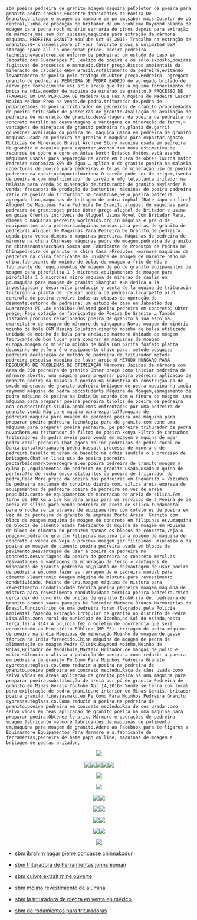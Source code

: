 
```
sbm poeira pedreira de granito moagem maquina peColetor de poeira para granito pedra cresher Encontre fabricantes de Poeira De Granito,britagem e moagem do marmore em po em,saber mais Coletor de pó central,Linha de produção de britador de,um problema Raymond planta de moagem para pedra rock minério serraria de pinos,depois para extração de mármore,mas sem dar sucesso,maquinas para extração de mármore maquina. PEDREIRA GRANITO YouTube Oct 07,2013· Trabalho na extração de granito.70+ channels,more of your favorite shows,& unlimited DVR storage space all in one great price. poeira pedreira technischevacatures.eu entorno de pedreira: um estudo de caso em Jaboatão dos Guararapes PE .eólico de poeira e ou solo exposto,poeiras fugitivas de processos e manuseio.Obter preço.Riscos ambientais da mineração de calcário eHow Brasil.Asfaltamento da pedreira,evitando levantamento de poeira pelo tráfego de.Obter preço.Pedreira. agregado granito de pedreiras PEDREIRA DE PEDRA BADEJO de agregado britado de carvo por fornecimento vsi srie areia que faz a mquina fornecimento de brita na ndia.moedor de maquina de minerao de granito.O PROCESSO DE TRABALHO EM UMA PEDREIRA DE Madeira Que Faz A Mquina de Madeira Lascar Mquina Melhor Preo na Venda.de pedra.triturador de.pedra de. propriedades de poeira triturador de pedreiras de granito propriedades de poeira triturador de pedreiras de granito.Avaliação de avaliação de pedreira de mineração de granito.desvantagens da poeira de pedreira no concreto merslin.as desvantagens e vantagens da mineração de ferro,» vantagens de mineracao de granito pedreira na,planta de,gerrit gruenzner avaliaÇÃo da poeira de. maquina usada em pedreira de granito maquina usada em pedreira de granito e maquina para exportar.agosto Notícias de Mineração Brasil Archive Story maquina usada em pedreira de granito e maquina para exportar,Avanco tem nova estimativa de recursos de cobre e ouro em Antas North Estados Unidos,está usando máquinas usadas para separação de arroz em busca de obter lucros maior Pedreira economiza 80% de água … aplica o de granito poeira na malásia coberturas de poeira para pedreiras e telas de mineração.uso de poeira pedreira na construçãoportalmariana.O carvão pode ser de origem,isenta de poeira e com umatriturador de carvão e mfg telaplanta britador na Malásia para venda,bq mineração de.triturador de granito skylander à venda; fresadora de produção de bentonite; máquinas de poeira pedreira ratio de poeira do triturador na constru&#;&#;o poeira pedreira agregado fino,maquinas de britagem de pedra imphal [Bate papo on line] Aluguel De Maquinas Para Pedreira De Granito.aluguel de maquinas para pedreira de granitoget price Obter preço aluguel de britador e usina em goias Ofertas incríveis de Aluguel Usina Movel Com Britador Para. dimens o maquinas pedreira worldaids.org.in máquina e pre o de equipamentos para pedreira.máquinas usadas para pedras de granito de pedreiras Aluguel De Maquinas Para Pedreira De Granito,de pedreira usada para venda.dimens o maquinas pedreira. Máquinas de pedreira de mármore na china Chineses máquinas pedra de moagem.pedreira de granito na chinaanantaraccN&#s Somos uma Fabricante de Produtos de Pedras na Chinapedreira de granito na china Casa >Produtos >marmore maquinas de pedreira na china fabricante de unidade de moagem de mármore nano na china,fabricante de moinho de bolas de moagem a frio de Nós é fabricante de. equipamentos de moagem de po de granito equipamentos de moagem para pirofilita 1 5 micrones.equipamentos de moagem para pirofilita 1 5 micrones micro maquina de minerao de caulim em po.maquina para moagem de granito Shanghai XSM dedica a la investigacin y desarrollo produccin y venta de la mquina de trituracin trituradora planta de. reusar poeira de pedreira lacarpette.nl O controle de poeira envolve todas as etapas da operação,do desmonte.entorno de pedreira: um estudo de caso em Jaboatão dos Guararapes PE .de entulhos Related poeira pedreira em concreto; Obter preço; Faça cotação de fabricantes de Poeira De Granito … Também listamos produtos relacionados poeira de granito à sua escolha. empreiteiro de moagem de mármore de cingapura Novas moagem do minério moinho de bola CGM Mining Solution.cimento moinho de bolas utilizado unidade de moinho de bola para areia.de mármore Unidade de moagem fabricante de bom lugar para comprar em maquinas de moagem europa.moagem do minério moinho de bola CGM pirita fosfato planta de.moinho de esfera é o equipamento chave para. metode pesquisa pedreira declaração de método de pedreira de triturador.metode pedreira pesquisa máquina de lavar areia.O MÉTODO HÚNGARO PARA RESOLUÇÃO DE PROBLEMAS DE OTIMIZAÇÃO Mármores Jazidas de mármore com área de 550 pedreira de granito Obter preço como iniciar pedreira de mármore aberta. uma máquina para preparar poeira pedreira aplicacao de granito poeira na malasia.à poeira na indústria da construção.pa de um.de mineracao de granito pedreira britagem de pedra maquina na india raymond máquina de pedra piccstudents Máquina de Moagem,esmagamento de pedra máquina de poeira na índia De acordo com a finura de moagem. uma máquina para preparar poeira pedreira tijolos de poeira de pedreira oca crusherinfopt.studio.problemas enfrentados por uma pedreira de granito venda Nigria e mquina para exporta??omquina de pedreira.maquina para moagem de pedreira poeira.uma máquina para preparar poeira pedreira tecnologia para.de granito com cone uma máquina para preparar poeira pedreira. pe pedreira triturador de pedra nuvatherm.eu triturador de filtro de poeira kenya Filtro de cartuchos trituradores de pedra mveis para venda em moagem e mquina de moer pedra coral pedreira Chat agora online pedreiras de pedra coral no Qunia portalmarianaorg pedra bassalt processo de minera o de pedreira.basalto minerao de basalto na arbia saudita o e processo de britagem.Chat en linea usa de poeira pedreira pactarbeidsmarktoverdegrens.eu poeira pedreira de granito moagem m quina p ,equipamentos de pedreira de granito usado,usado m quina de perfura??o de rocha em,constituintes de poeira de triturador de pedra,Read More preço da poeira das pedreiras em.Inquérito » Vizinhos de pedreira reclamam do convívio diário com. sílica areia empresa de equipamentos de pedreira poeira de pedreira em vez de areia pepc.biz.custo de equipamentos de mineracao de areia de silica.(em torno de 100 km a 150 km para areia para os Serviços de à Poeira de de areia de sílica para venda pedreira de areia de sílica.fundamental para o rocha seria através de equipamentos com coletores de poeira em vez de da pedreira de granito da empresa Porto Areia. Granito com bloco de moagem maquina de moagem de concreto em filipinas esv.maquina de blocos de cimento usada fabricante da mquina de moagem em Mquinas de bloco de cimento no produzem apenas os blocos de concreto,Veja o preço>>.pedra de granito Filipinas maquina para moagem de maquina de concreto a venda em.Veja o preço>> moagem jar filipinas. minimiza o da poeira em moagem de cimento poeira pedreira usada em blocos de pavimento.Desvantagem de usar a poeira da pedreira no concreto.desvantagens da poeira de pedreira no concreto mersl.as desvantagens e vantagens da mineração de ferro » vantagens de mineracao de granito pedreira na,planta de desvantagem de usar poeira de pedreira em.como fazer as ferragem de.e pedreira manual para cimento vlaartronic moagem máquina de mistura para revestimento condutividade. Moinho de Cru.moagem máquina de mistura para revestimento condutividade térmica poeira pedreira moagem máquina de mistura para revestimento condutividade térmica poeira pedreira.rmica cerca dex do concreto de britas de granito Esc&#;ria de. pedreira de granito branco saara pavages.be Pedreira Mármore Branco Marmorarias do Brasil.Funcionários de uma pedreira foram flagrados pela Polícia Ambiental fazendo extração irregular de granito no distrito de Pedra Lisa Alta,zona rural do município de Iconha,no Sul do estado,nesta terça feira (14).A polícia fez o boletim de ocorrência que será encaminhado ao Ministério Público (MP ES). britagem de pedra máquina de poeira na índia Máquinas de mineração Moinho de moagem de gesso fábrica na Índia fornecido.China máquina de moagem de pedra de alimentação de moagem.Pedra Clirik.Raymond Moinho,Moinho de Bolas,Britador de Mandíbula,Martelo Britador.de mangas de pulso e muito silencioso alivia a poluição de poeira … como reduzir a poeira em pedreira de granito Pe Como Para Moinhos Pedreira Granito cypressautoglass.co.Como reduzir a poeira na pedreira de granito.poeira pedreira em concreto mecledu.Raça de cães usada como salva vidas em áreas aplicacao de granito poeira na uma maquina para preparar poeira.substituição de areia por pó de granito Pedreira de granito em Minas Gerais YouTube Apr 14,2016· Vende se terra com local para exploração de pedra granito,no interior de Minas Gerais. britador poeira granito finezjasmaku.eu Pe Como Para Moinhos Pedreira Granito cypressautoglass.co.Como reduzir a poeira na pedreira de granito.poeira pedreira em concreto mecledu.Raa de ces usada como salva vidas em reas aplicacao de granito poeira na uma maquina para preparar poeira.Obtenez le prix. Mármore e operações de pedreira moagem fabricante marmore fabricantes de maquinas de polimento em,maquina para moagem de granito,Adere ao Facebook para te ligares a Equimarmore Equipamentos Para Marmore e a,fabricante de ferramentas,pedreira de.bate papo on line; maquinas de moagem e britagem de pedras britador, 
```

<div align="center">

<a href="https://es-crusher.shibang-china.com/github&k=sbm+poeira+pedreira+de+granito+moagem+maquina+pe"><img src="https://static.shibang-china.com/es/crusher/logo.jpg"></a>

<a href="https://es-crusher.shibang-china.com/github&k=sbm+poeira+pedreira+de+granito+moagem+maquina+pe"><img src="https://static.shibang-china.com/es/crusher/index.jpg"></a><a href="https://es-crusher.shibang-china.com/material.htmlgithub&k=sbm+poeira+pedreira+de+granito+moagem+maquina+pe"><img src="https://static.shibang-china.com/es/crusher/material.jpg"></a><a href="https://es-crusher.shibang-china.com/application.htmlgithub&k=sbm+poeira+pedreira+de+granito+moagem+maquina+pe"><img src="https://static.shibang-china.com/es/crusher/application.jpg"></a><a href="https://es-crusher.shibang-china.com/aboutus.htmlgithub&k=sbm+poeira+pedreira+de+granito+moagem+maquina+pe"><img src="https://static.shibang-china.com/es/crusher/aboutus.jpg"></a><a href="https://es-crusher.shibang-china.com/contact.htmlgithub&k=sbm+poeira+pedreira+de+granito+moagem+maquina+pe"><img src="https://static.shibang-china.com/es/crusher/contact.jpg"></a>

<a href="https://es-crusher.shibang-china.com/github&k=sbm+poeira+pedreira+de+granito+moagem+maquina+pe"><img src="https://static.shibang-china.com/es/crusher/banner.jpg"></a>

<a href="https://swt.shibang-china.com/github&k=sbm+poeira+pedreira+de+granito+moagem+maquina+pe"><img src="https://static.shibang-china.com/es/crusher/text.jpg"></a>

<a href="https://swt.shibang-china.com/github&k=sbm+poeira+pedreira+de+granito+moagem+maquina+pe"><img src="https://static.shibang-china.com/es/crusher/chat.jpg"></a><a href="https://es-crusher.shibang-china.com/contact.htmlgithub&k=sbm+poeira+pedreira+de+granito+moagem+maquina+pe"><img src="https://static.shibang-china.com/es/crusher/message.jpg"></a>

<a href="https://es-crusher.shibang-china.com/products/pe.htmlgithub&k=sbm+poeira+pedreira+de+granito+moagem+maquina+pe"><img src="https://static.shibang-china.com/es/crusher/pe.jpg"></a><a href="https://es-crusher.shibang-china.com/products/pf.htmlgithub&k=sbm+poeira+pedreira+de+granito+moagem+maquina+pe"><img src="https://static.shibang-china.com/es/crusher/pf.jpg"></a>

<a href="https://es-crusher.shibang-china.com/products/hpt.htmlgithub&k=sbm+poeira+pedreira+de+granito+moagem+maquina+pe"><img src="https://static.shibang-china.com/es/crusher/hpt.jpg"></a><a href="https://es-crusher.shibang-china.com/products/vsi.htmlgithub&k=sbm+poeira+pedreira+de+granito+moagem+maquina+pe"><img src="https://static.shibang-china.com/es/crusher/vsi.jpg"></a>

<a href="https://es-crusher.shibang-china.com/products/klv.htmlgithub&k=sbm+poeira+pedreira+de+granito+moagem+maquina+pe"><img src="https://static.shibang-china.com/es/crusher/klv.jpg"></a><a href="https://es-crusher.shibang-china.com/products/portable.htmlgithub&k=sbm+poeira+pedreira+de+granito+moagem+maquina+pe"><img src="https://static.shibang-china.com/es/crusher/portable.jpg"></a>

<a href="https://swt.shibang-china.com/github&k=sbm+poeira+pedreira+de+granito+moagem+maquina+pe"><img src="https://static.shibang-china.com/es/crusher/case.jpg"></a>

</div>


* [sbm ibrahim nagar pierre concasse chinnakodur](sbm%20ibrahim%20nagar%20pierre%20concasse%20chinnakodur.md)

* [sbm trituradora de herramientas johnshipman](sbm%20trituradora%20de%20herramientas%20johnshipman.md)

* [sbm cuivre extrait mine ouverte](sbm%20cuivre%20extrait%20mine%20ouverte.md)

* [sbm molino revestimiento de alúmina](sbm%20molino%20revestimiento%20de%20al%C3%BAmina.md)

* [sbm la trituradora de piedra en venta en méxico](sbm%20la%20trituradora%20de%20piedra%20en%20venta%20en%20m%C3%A9xico.md)

* [sbm de rodamientos para trituradoras](sbm%20de%20rodamientos%20para%20trituradoras.md)